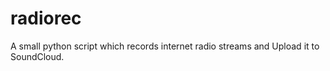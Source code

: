 # radiorec
A small python script which records internet radio streams and Upload it to SoundCloud. 
